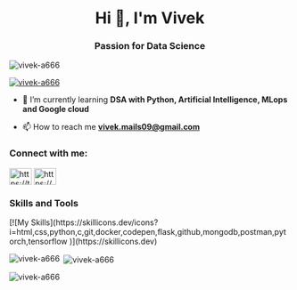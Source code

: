 <h1 align="center">Hi 👋, I'm Vivek</h1>
<h3 align="center">Passion for Data Science</h3>

<p align="left"> <img src="https://komarev.com/ghpvc/?username=vivek-a666&label=Profile%20views&color=0e75b6&style=flat" alt="vivek-a666" /> </p>

<p align="left"> <a href="https://github.com/ryo-ma/github-profile-trophy"><img src="https://github-profile-trophy.vercel.app/?username=vivek-a666" alt="vivek-a666" /></a> </p>

- 🌱 I’m currently learning **DSA with Python, Artificial Intelligence, MLops and Google cloud**

- 📫 How to reach me **vivek.mails09@gmail.com**

<h3 align="left">Connect with me:</h3>
<p align="left">
<a href="https://twitter.com/vivek_a666" target="blank"><img align="center" src="https://raw.githubusercontent.com/rahuldkjain/github-profile-readme-generator/master/src/images/icons/Social/twitter.svg" alt="https://twitter.com/vivek_a666" height="30" width="40" /></a>
<a href="https://www.linkedin.com/in/vivek-a-3275b523b/" target="blank"><img align="center" src="https://raw.githubusercontent.com/rahuldkjain/github-profile-readme-generator/master/src/images/icons/Social/linked-in-alt.svg" alt="https://www.linkedin.com/in/vivek-a-3275b523b/" height="30" width="40" /></a>

<h3 align="left">Skills and Tools</h3>
[![My Skills](https://skillicons.dev/icons?i=html,css,python,c,git,docker,codepen,flask,github,mongodb,postman,pytorch,tensorflow	)](https://skillicons.dev)<br>
  
<p><img align="left" src="https://github-readme-stats.vercel.app/api/top-langs?username=vivek-a666&show_icons=true&locale=en&layout=compact" alt="vivek-a666" /></p>

<p>&nbsp;<img align="center" src="https://github-readme-stats.vercel.app/api?username=vivek-a666&show_icons=true&locale=en" alt="vivek-a666" /></p>

<p><img align="center" src="https://github-readme-streak-stats.herokuapp.com/?user=vivek-a666&" alt="vivek-a666" /></p>
